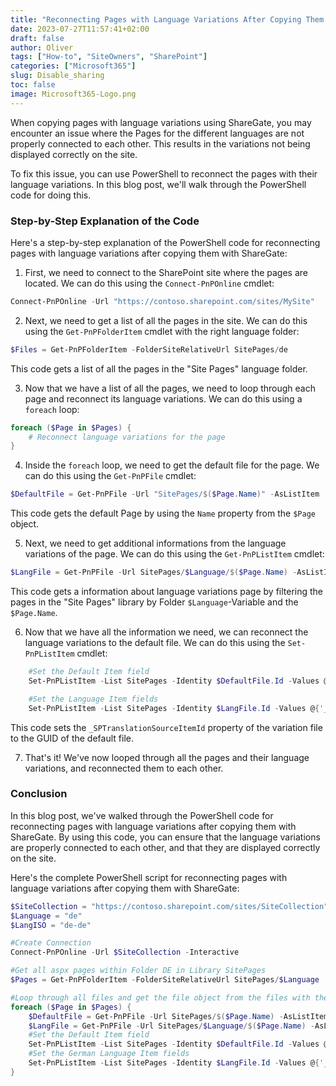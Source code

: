 ```yaml
---
title: "Reconnecting Pages with Language Variations After Copying Them with ShareGate"
date: 2023-07-27T11:57:41+02:00
draft: false
author: Oliver
tags: ["How-to", "SiteOwners", "SharePoint"]
categories: ["Microsoft365"]
slug: Disable_sharing
toc: false
image: Microsoft365-Logo.png
---
```

When copying pages with language variations using ShareGate, you may encounter an issue where the Pages for the different languages are not properly connected to each other. This results in the variations not being displayed correctly on the site.

To fix this issue, you can use PowerShell to reconnect the pages with their language variations. In this blog post, we'll walk through the PowerShell code for doing this.

### Step-by-Step Explanation of the Code

Here's a step-by-step explanation of the PowerShell code for reconnecting pages with language variations after copying them with ShareGate:

1. First, we need to connect to the SharePoint site where the pages are located. We can do this using the `Connect-PnPOnline` cmdlet:

```powershell
Connect-PnPOnline -Url "https://contoso.sharepoint.com/sites/MySite"
```

2. Next, we need to get a list of all the pages in the site. We can do this using the `Get-PnPFolderItem` cmdlet with the right language folder:

```powershell
$Files = Get-PnPFolderItem -FolderSiteRelativeUrl SitePages/de 
```

This code gets a list of all the pages in the "Site Pages" language folder.

3. Now that we have a list of all the pages, we need to loop through each page and reconnect its language variations. We can do this using a `foreach` loop:

```powershell
foreach ($Page in $Pages) {
    # Reconnect language variations for the page
}
```

4. Inside the `foreach` loop, we need to get the default file for the page. We can do this using the `Get-PnPFile` cmdlet:

```powershell
$DefaultFile = Get-PnPFile -Url "SitePages/$($Page.Name)" -AsListItem
```

This code gets the default Page by using the `Name` property from the `$Page` object.

5. Next, we need to get additional informations from the language variations of the page. We can do this using the `Get-PnPListItem` cmdlet:

```powershell
$LangFile = Get-PnPFile -Url SitePages/$Language/$($Page.Name) -AsListItem
```

This code gets a information about language variations page by filtering the pages in the "Site Pages" library by Folder `$Language`-Variable and the `$Page.Name`.

6. Now that we have all the information we need, we can reconnect the language variations to the default file. We can do this using the `Set-PnPListItem` cmdlet:

```powershell
    #Set the Default Item field
    Set-PnPListItem -List SitePages -Identity $DefaultFile.Id -Values @{"_SPTranslatedLanguages" = $LangISO}
```

```powershell
    #Set the Language Item fields
    Set-PnPListItem -List SitePages -Identity $LangFile.Id -Values @{'_SPIsTranslation' = '1'; '_SPTranslationLanguage' = $LangISO; '_SPTranslationSourceItemId' = $DefaultFile.FieldValues.UniqueId }
```

This code sets the `_SPTranslationSourceItemId` property of the variation file to the GUID of the default file.

7. That's it! We've now looped through all the pages and their language variations, and reconnected them to each other.

### Conclusion

In this blog post, we've walked through the PowerShell code for reconnecting pages with language variations after copying them with ShareGate. By using this code, you can ensure that the language variations are properly connected to each other, and that they are displayed correctly on the site.

Here's the complete PowerShell script for reconnecting pages with language variations after copying them with ShareGate:

```powershell
$SiteCollection = "https://contoso.sharepoint.com/sites/SiteCollection"
$Language = "de"
$LangISO = "de-de"

#Create Connection
Connect-PnPOnline -Url $SiteCollection -Interactive

#Get all aspx pages within Folder DE in Library SitePages
$Pages = Get-PnPFolderItem -FolderSiteRelativeUrl SitePages/$Language

#Loop through all files and get the file object from the files with the same name in the root directory
foreach ($Page in $Pages) {
    $DefaultFile = Get-PnPFile -Url SitePages/$($Page.Name) -AsListItem
    $LangFile = Get-PnPFile -Url SitePages/$Language/$($Page.Name) -AsListItem
    #Set the Default Item field
    Set-PnPListItem -List SitePages -Identity $DefaultFile.Id -Values @{"_SPTranslatedLanguages" = $LangISO}
    #Set the German Language Item fields
    Set-PnPListItem -List SitePages -Identity $LangFile.Id -Values @{'_SPIsTranslation' = '1'; '_SPTranslationLanguage' = $LangISO; '_SPTranslationSourceItemId' = $DefaultFile.FieldValues.UniqueId }
}
```
